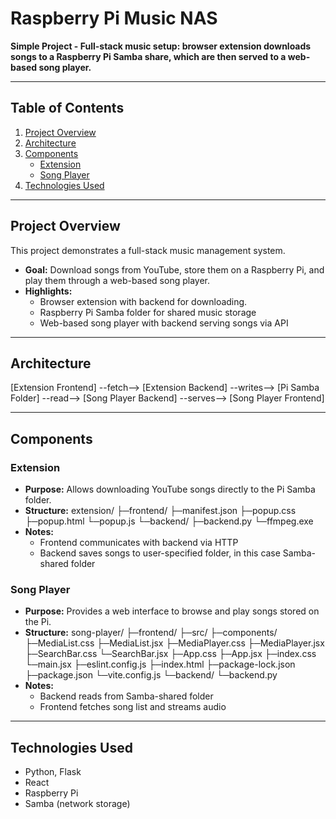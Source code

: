 # Raspberry Pi Music NAS

**Simple Project - Full-stack music setup: browser extension downloads songs to a Raspberry Pi Samba share, which are then served to a web-based song player.**

---

## Table of Contents

1. [Project Overview](#project-overview)
2. [Architecture](#architecture)
3. [Components](#components)
   - [Extension](#extension)
   - [Song Player](#song-player)
4. [Technologies Used](#technologies-used)

---

## Project Overview

This project demonstrates a full-stack music management system.

- **Goal:** Download songs from YouTube, store them on a Raspberry Pi, and play them through a web-based song player.
- **Highlights:**
  - Browser extension with backend for downloading.
  - Raspberry Pi Samba folder for shared music storage
  - Web-based song player with backend serving songs via API

---

## Architecture

[Extension Frontend] --fetch--> [Extension Backend] --writes--> [Pi Samba Folder] --read--> [Song Player Backend] --serves--> [Song Player Frontend]

---

## Components

### Extension

- **Purpose:** Allows downloading YouTube songs directly to the Pi Samba folder.
- **Structure:**
  extension/
  ├─frontend/
  ├─manifest.json
  ├─popup.css
  ├─popup.html
  └─popup.js
  └─backend/
  ├─backend.py
  └─ffmpeg.exe
- **Notes:**
  - Frontend communicates with backend via HTTP
  - Backend saves songs to user-specified folder, in this case Samba-shared folder

### Song Player

- **Purpose:** Provides a web interface to browse and play songs stored on the Pi.
- **Structure:**
  song-player/
  ├─frontend/
  ├─src/
  ├─components/
  ├─MediaList.css
  ├─MediaList.jsx
  ├─MediaPlayer.css
  ├─MediaPlayer.jsx
  ├─SearchBar.css
  └─SearchBar.jsx
  ├─App.css
  ├─App.jsx
  ├─index.css
  └─main.jsx
  ├─eslint.config.js
  ├─index.html
  ├─package-lock.json
  ├─package.json
  └─vite.config.js
  └─backend/
  └─backend.py
- **Notes:**
  - Backend reads from Samba-shared folder
  - Frontend fetches song list and streams audio

---

## Technologies Used

- Python, Flask
- React
- Raspberry Pi
- Samba (network storage)
